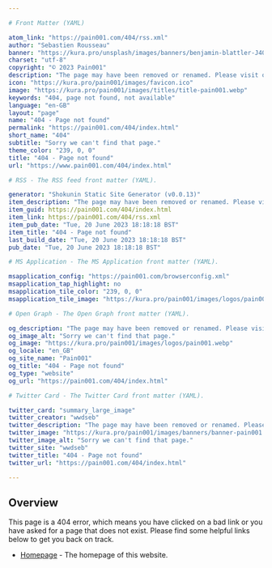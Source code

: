 ```yaml
---

# Front Matter (YAML)

atom_link: "https://pain001.com/404/rss.xml"
author: "Sebastien Rousseau"
banner: "https://kura.pro/unsplash/images/banners/benjamin-blattler-J40eheaQ_OE-unsplash.jpg"
charset: "utf-8"
copyright: "© 2023 Pain001"
description: "The page may have been removed or renamed. Please visit our homepage for more information."
icon: "https://kura.pro/pain001/images/favicon.ico"
image: "https://kura.pro/pain001/images/titles/title-pain001.webp"
keywords: "404, page not found, not available"
language: "en-GB"
layout: "page"
name: "404 - Page not found"
permalink: "https://pain001.com/404/index.html"
short_name: "404"
subtitle: "Sorry we can't find that page."
theme_color: "239, 0, 0"
title: "404 - Page not found"
url: "https://www.pain001.com/404/index.html"

# RSS - The RSS feed front matter (YAML).

generator: "Shokunin Static Site Generator (v0.0.13)"
item_description: "The page may have been removed or renamed. Please visit our homepage for more information."
item_guid: https://pain001.com/404/index.html
item_link: https://pain001.com/404/rss.xml
item_pub_date: "Tue, 20 June 2023 18:18:18 BST"
item_title: "404 - Page not found"
last_build_date: "Tue, 20 June 2023 18:18:18 BST"
pub_date: "Tue, 20 June 2023 18:18:18 BST"

# MS Application - The MS Application front matter (YAML).

msapplication_config: "https://pain001.com/browserconfig.xml"
msapplication_tap_highlight: no
msapplication_tile_color: "239, 0, 0"
msapplication_tile_image: "https://kura.pro/pain001/images/logos/pain001.webp"

# Open Graph - The Open Graph front matter (YAML).

og_description: "The page may have been removed or renamed. Please visit our homepage for more information."
og_image_alt: "Sorry we can't find that page."
og_image: "https://kura.pro/pain001/images/logos/pain001.webp"
og_locale: "en_GB"
og_site_name: "Pain001"
og_title: "404 - Page not found"
og_type: "website"
og_url: "https://pain001.com/404/index.html"

# Twitter Card - The Twitter Card front matter (YAML).

twitter_card: "summary_large_image"
twitter_creator: "wwdseb"
twitter_description: "The page may have been removed or renamed. Please visit our homepage for more information."
twitter_image: "https://kura.pro/pain001/images/banners/banner-pain001.png"
twitter_image_alt: "Sorry we can't find that page."
twitter_site: "wwdseb"
twitter_title: "404 - Page not found"
twitter_url: "https://pain001.com/404/index.html"

---
```


## Overview

This page is a 404 error, which means you have clicked on a bad link or you have asked for a page that does not exist. Please find some helpful links below to get you back on track.

- [Homepage](/) - The homepage of this website.
